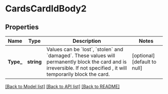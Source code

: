 # CardsCardIdBody2

## Properties
Name | Type | Description | Notes
------------ | ------------- | ------------- | -------------
**Type_** | **string** | Values can be &#x60;lost&#x60;, &#x60;stolen&#x60; and &#x60;damaged&#x60;. These values will permanently block the card and is irreversible. If not specified , it will temporarily block the card. | [optional] [default to null]

[[Back to Model list]](../README.md#documentation-for-models) [[Back to API list]](../README.md#documentation-for-api-endpoints) [[Back to README]](../README.md)


